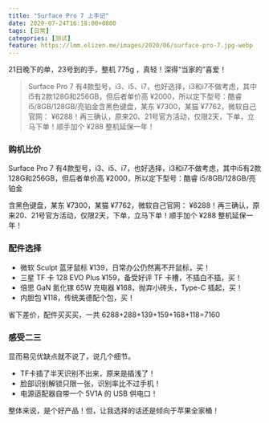 ```yaml
---
title: "Surface Pro 7 上手记"
date: 2020-07-24T16:18:00+0800
tags: [日常]
categories: [测试]
feature: https://lmm.elizen.me/images/2020/06/surface-pro-7.jpg-webp
---
```


21日晚下的单，23号到的手，整机 775g ，真轻！深得“当家的”喜爱！

>Surface Pro 7 有4款型号，i3、i5、i7，也好选择，i3和i7不做考虑，其中i5有2款128G和256GB，但后者单价高 ¥2000，所以定下型号：酷睿 i5/8GB/128GB/亮铂金含黑色键盘，某东 ¥7300，某猫 ¥7762，微软自己官网： ¥6288！再三确认，原来20、21号官方活动，仅限2天，下单，立马下单！顺手加个 ¥288 整机延保一年！

### 购机比价

Surface Pro 7 有4款型号，i3、i5、i7，也好选择，i3和i7不做考虑，其中i5有2款128G和256GB，但后者单价高 ¥2000，所以定下型号：酷睿 i5/8GB/128GB/亮铂金

含黑色键盘，某东 ¥7300，某猫 ¥7762，微软自己官网： ¥6288！再三确认，原来20、21号官方活动，仅限2天，下单，立马下单！顺手加个 ¥288 整机延保一年！

<!--more-->

### 配件选择

- 微软 Sculpt 蓝牙鼠标 ¥139，日常办公仍然离不开鼠标，买！
- 三星 TF 卡 128 EVO Plus ¥159，备受好评 TF 卡槽，不插白不插，买！
- 倍思 GaN 氮化镓 65W 充电器 ¥168，抛弃小砖头，Type-C 插起，买！
- 内胆包 ¥118，传统美德配个包，买！

省下差价，配件买买买，一共 6288+288+139+159+168+118=7160

### 感受二三

显而易见优缺点就不说了，说几个细节。

- TF卡插了半天识别不出来，原来是插浅了！
- 脸部识别解锁只限一张，识别率比不过手机！
- 电源适配器自带一个 5V1A 的 USB 供电口！

整体来说，是个好产品！但，让我选择的话还是倾向于苹果全家桶！
